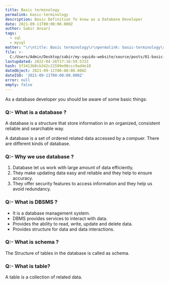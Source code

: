 ```yaml
---
title: Basic terminology
permalink: basic-terminology
description: Basic Definition To know as a Database Developer
date: 2021-09-11T00:00:00.000Z
author: Sabir Ansari
tags:
  - sql
  - mysql
matter: "\r\ntitle: Basic terminology\r\npermalink: basic-terminology\r\ndescription: Basic Definition To know as a Database Developer\r\ndate: '2021-09-11'\r\nauthor: Sabir Ansari\r\ntags:\r\n    - sql\r\n    - mysql\r\n"
file: >-
  C:/Users/Admin/Desktop/sabir/my-squido-website/source/posts/01-basic-terminology.markdown
lastupdated: 2022-04-26T17:16:59.572Z
hash: 5f3413b8cb342c21599e98ccc9ad4e18
dateObject: 2021-09-11T00:00:00.000Z
dateISO: '2021-09-11T00:00:00.000Z'
error: null
empty: false
---
```


As a database developer you should be aware of some basic things:

### Q:- What is a database ?

A database is a structure that store information in an organized, consistent reliable and searchable way.

A database is a set of ordered related data accessed by a compuer.
There are different kinds of database.


### Q:- Why we use database ?

1. Database let us work with large amount of data efficiently.
2. They make updating data easy and reliable and they help to ensure accuracy.
3. They offer security features to access information and they help us avoid redundancy.


### Q:- What is DBSMS ?

* It is a database management system.
* DBMS provides services to interact with data.
* Provides the ability to read, write, update and delete data.
* Provides structure for data and data interactions.

### Q:- What is schema ?

The Structure of tables in the database is called as schema.

### Q:- What is table?

A table is a collection of related data.

